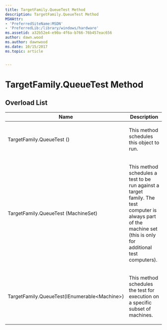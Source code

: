 ```yaml
---
title: TargetFamily.QueueTest Method
description: TargetFamily.QueueTest Method
MSHAttr:
- 'PreferredSiteName:MSDN'
- 'PreferredLib:/library/windows/hardware'
ms.assetid: a32b52e4-e90a-4f6a-b766-76b457eac656
author: dawn.wood
ms.author: dawnwood
ms.date: 10/15/2017
ms.topic: article


---
```


# TargetFamily.QueueTest Method


## <span id="Overload_List"></span><span id="overload_list"></span><span id="OVERLOAD_LIST"></span>Overload List


<table>
<colgroup>
<col width="50%" />
<col width="50%" />
</colgroup>
<thead>
<tr class="header">
<th>Name</th>
<th>Description</th>
</tr>
</thead>
<tbody>
<tr class="odd">
<td><p>TargetFamily.QueueTest ()</p></td>
<td><p>This method schedules this object to run.</p></td>
</tr>
<tr class="even">
<td><p>TargetFamily.QueueTest (MachineSet)</p></td>
<td><p>This method schedules a test to be run against a target family. The test computer is always part of the machine set (this is only for additional test computers).</p></td>
</tr>
<tr class="odd">
<td><p>TargetFamily.QueueTest(IEnumerable&lt;Machine&gt;)</p></td>
<td><p>This method schedules the test for execution on a specific subset of machines.</p></td>
</tr>
</tbody>
</table>

 

 

 






